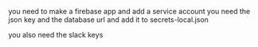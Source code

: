 you need to make a firebase app and add a service account
you need the json key and the database url and add it to secrets-local.json

you also need the slack keys